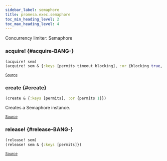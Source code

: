 ```yaml
---
sidebar_label: semaphore
title: promesa.exec.semaphore
toc_min_heading_level: 2
toc_max_heading_level: 4
---
```


Concurrency limiter: Semaphore




### acquire\! {#acquire-BANG-}
``` clojure
(acquire! sem)
(acquire! sem & {:keys [permits timeout blocking], :or {blocking true, permits 1}})
```

<p><sub><a href="https://github.com/funcool/promesa/blob/master/src/promesa/exec/semaphore.clj#L37-L44">Source</a></sub></p>

### create {#create}
``` clojure
(create & {:keys [permits], :or {permits 1}})
```


Creates a Semaphore instance.
<p><sub><a href="https://github.com/funcool/promesa/blob/master/src/promesa/exec/semaphore.clj#L51-L55">Source</a></sub></p>

### release\! {#release-BANG-}
``` clojure
(release! sem)
(release! sem & {:keys [permits]})
```

<p><sub><a href="https://github.com/funcool/promesa/blob/master/src/promesa/exec/semaphore.clj#L46-L49">Source</a></sub></p>
